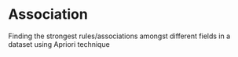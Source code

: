 # Association
Finding the strongest rules/associations amongst different fields in a dataset using Apriori technique
